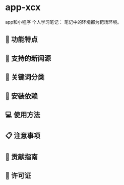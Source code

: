 # app-xcx
app和小程序
个人学习笔记：
笔记中的环境都为靶场环境。


## 🌟 功能特点


## 📡 支持的新闻源



## 📁 关键词分类


## 🚀 安装依赖



## 💻 使用方法


## 📋 注意事项


## 🤝 贡献指南

## 📄 许可证

